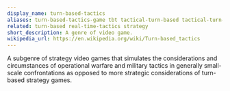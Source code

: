```yaml
---
display_name: turn-based-tactics
aliases: turn-based-tactics-game tbt tactical-turn-based tactical-turn-based-game
related: turn-based real-time-tactics strategy
short_description: A genre of video game.
wikipedia_url: https://en.wikipedia.org/wiki/Turn-based_tactics
---
```

A subgenre of strategy video games that simulates the considerations and circumstances of operational warfare and military tactics in generally small-scale confrontations as opposed to more strategic considerations of turn-based strategy games.